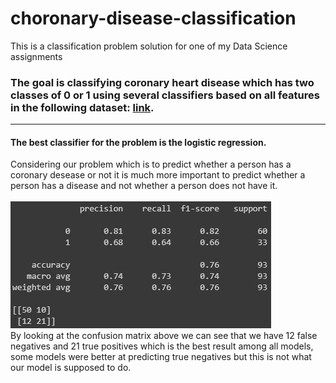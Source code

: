 # choronary-disease-classification
This is a classification problem solution for one of my Data Science assignments
### The goal is classifying coronary heart disease which has two classes of 0 or 1 using several classifiers based on all features in the following dataset: [link](https://raw.githubusercontent.com/tofighi/MachineLearning/master/datasets/heart.csv). 
---
#### The best classifier for the problem is the logistic regression.</br>
Considering our problem which is to predict whether a person has a coronary desease or not it is much more important to predict whether a person has a disease and not whether a person does not have it. <br><br>
![](/conf_matrix.JPG)
</br>
By looking at the confusion matrix above we can see that we have 12 false negatives and 21 true positives which is the best result among all models, some models were better at predicting true negatives but this is not what our model is supposed to do.
